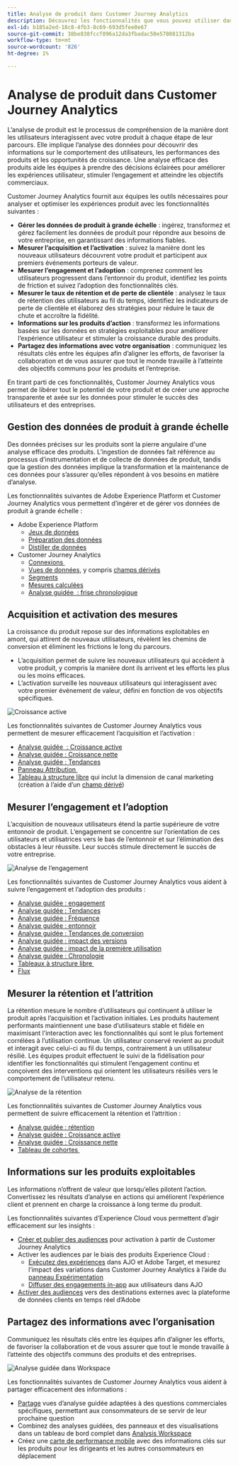 ```yaml
---
title: Analyse de produit dans Customer Journey Analytics
description: Découvrez les fonctionnalités que vous pouvez utiliser dans Customer Journey Analytics pour effectuer efficacement une analyse de produit.
exl-id: b185a2ed-18c8-4fb3-8c69-693d5fee0e67
source-git-commit: 38be838fccf896a12da3fbadac50e578081312ba
workflow-type: tm+mt
source-wordcount: '826'
ht-degree: 1%

---
```


# Analyse de produit dans Customer Journey Analytics

L’analyse de produit est le processus de compréhension de la manière dont les utilisateurs interagissent avec votre produit à chaque étape de leur parcours. Elle implique l’analyse des données pour découvrir des informations sur le comportement des utilisateurs, les performances des produits et les opportunités de croissance. Une analyse efficace des produits aide les équipes à prendre des décisions éclairées pour améliorer les expériences utilisateur, stimuler l’engagement et atteindre les objectifs commerciaux.

Customer Journey Analytics fournit aux équipes les outils nécessaires pour analyser et optimiser les expériences produit avec les fonctionnalités suivantes :

* **Gérer les données de produit à grande échelle** : ingérez, transformez et gérez facilement les données de produit pour répondre aux besoins de votre entreprise, en garantissant des informations fiables.
* **Mesurer l’acquisition et l’activation** : suivez la manière dont les nouveaux utilisateurs découvrent votre produit et participent aux premiers événements porteurs de valeur.
* **Mesurer l’engagement et l’adoption** : comprenez comment les utilisateurs progressent dans l’entonnoir du produit, identifiez les points de friction et suivez l’adoption des fonctionnalités clés.
* **Mesurer le taux de rétention et de perte de clientèle** : analysez le taux de rétention des utilisateurs au fil du temps, identifiez les indicateurs de perte de clientèle et élaborez des stratégies pour réduire le taux de chute et accroître la fidélité.
* **Informations sur les produits d’action** : transformez les informations basées sur les données en stratégies exploitables pour améliorer l’expérience utilisateur et stimuler la croissance durable des produits.
* **Partagez des informations avec votre organisation** : communiquez les résultats clés entre les équipes afin d’aligner les efforts, de favoriser la collaboration et de vous assurer que tout le monde travaille à l’atteinte des objectifs communs pour les produits et l’entreprise.

En tirant parti de ces fonctionnalités, Customer Journey Analytics vous permet de libérer tout le potentiel de votre produit et de créer une approche transparente et axée sur les données pour stimuler le succès des utilisateurs et des entreprises.

## Gestion des données de produit à grande échelle

Des données précises sur les produits sont la pierre angulaire d&#39;une analyse efficace des produits. L’ingestion de données fait référence au processus d’instrumentation et de collecte de données de produit, tandis que la gestion des données implique la transformation et la maintenance de ces données pour s’assurer qu’elles répondent à vos besoins en matière d’analyse.

Les fonctionnalités suivantes de Adobe Experience Platform et Customer Journey Analytics vous permettent d’ingérer et de gérer vos données de produit à grande échelle :

* Adobe Experience Platform
   * [Jeux de données&#x200B;](https://experienceleague.adobe.com/fr/docs/experience-platform/catalog/datasets/overview)
   * [Préparation des données&#x200B;](https://experienceleague.adobe.com/fr/docs/experience-platform/data-prep/home)
   * [Distiller de données&#x200B;](https://experienceleague.adobe.com/fr/docs/experience-platform/query/data-distiller/overview)
* Customer Journey Analytics
   * [Connexions &#x200B;](/help/connections/overview.md)
   * [Vues de données](/help/data-views/data-views.md), y compris [champs dérivés&#x200B;](/help/data-views/derived-fields/derived-fields.md)
   * [Segments &#x200B;](/help/components/segments/seg-overview.md)
   * [Mesures calculées](/help/components/calc-metrics/calc-metr-overview.md)
   * [Analyse guidée &#x200B; : frise chronologique&#x200B;](/help/guided-analysis/types/timeline.md)

## Acquisition et activation des mesures

La croissance du produit repose sur des informations exploitables en amont, qui attirent de nouveaux utilisateurs, révèlent les chemins de conversion et éliminent les frictions le long du parcours.

* L’acquisition permet de suivre les nouveaux utilisateurs qui accèdent à votre produit, y compris la manière dont ils arrivent et les efforts les plus ou les moins efficaces.
* L’activation surveille les nouveaux utilisateurs qui interagissent avec votre premier événement de valeur, défini en fonction de vos objectifs spécifiques.

![Croissance active](/help/guided-analysis/assets/active.png)

Les fonctionnalités suivantes de Customer Journey Analytics vous permettent de mesurer efficacement l’acquisition et l’activation :

* [Analyse guidée &#x200B; : Croissance active](/help/guided-analysis/types/active-growth.md)
* [Analyse guidée : Croissance nette](/help/guided-analysis/types/net-growth.md)
* [Analyse guidée : Tendances](/help/guided-analysis//types/trends.md)
* [Panneau Attribution &#x200B;](/help/analysis-workspace/c-panels/attribution.md)
* [Tableau à structure libre](/help/analysis-workspace/c-panels/freeform-panel.md) qui inclut la dimension de canal marketing (création à l’aide d’un [champ dérivé](/help/data-views/derived-fields/derived-fields.md))

## Mesurer l’engagement et l’adoption

L’acquisition de nouveaux utilisateurs étend la partie supérieure de votre entonnoir de produit. L’engagement se concentre sur l’orientation de ces utilisateurs et utilisatrices vers le bas de l’entonnoir et sur l’élimination des obstacles à leur réussite. Leur succès stimule directement le succès de votre entreprise.

![Analyse de l’engagement](/help/guided-analysis/assets/feature-matrix.png)

Les fonctionnalités suivantes de Customer Journey Analytics vous aident à suivre l’engagement et l’adoption des produits :

* [Analyse guidée : engagement](/help/guided-analysis/types/engagement.md)
* [Analyse guidée : Tendances](/help/guided-analysis/types/trends.md)
* [Analyse guidée : Fréquence](/help/guided-analysis/types/frequency.md)
* [Analyse guidée : entonnoir](/help/guided-analysis/types/funnel.md)
* [Analyse guidée : Tendances de conversion](/help/guided-analysis/types/conversion-trends.md)
* [Analyse guidée : impact des versions](/help/guided-analysis/types/release-impact.md)
* [Analyse guidée : impact de la première utilisation&#x200B;](/help/guided-analysis/types/first-use-impact.md)
* [Analyse guidée : Chronologie](/help/guided-analysis/types/timeline.md)
* [Tableaux à structure libre &#x200B;](/help/analysis-workspace/c-panels/freeform-panel.md)
* [Flux](/help/analysis-workspace/visualizations/c-flow/flow.md)

## Mesurer la rétention et l’attrition

La rétention mesure le nombre d’utilisateurs qui continuent à utiliser le produit après l’acquisition et l’activation initiales. Les produits hautement performants maintiennent une base d’utilisateurs stable et fidèle en maximisant l’interaction avec les fonctionnalités qui sont le plus fortement corrélées à l’utilisation continue. Un utilisateur conservé revient au produit et interagit avec celui-ci au fil du temps, contrairement à un utilisateur résilié. Les équipes produit effectuent le suivi de la fidélisation pour identifier les fonctionnalités qui stimulent l’engagement continu et conçoivent des interventions qui orientent les utilisateurs résiliés vers le comportement de l’utilisateur retenu.

![Analyse de la rétention](/help/guided-analysis/assets/retention.png)

Les fonctionnalités suivantes de Customer Journey Analytics vous permettent de suivre efficacement la rétention et l’attrition :

* [Analyse guidée : rétention](/help/guided-analysis/types/retention.md)&#x200B;
* [Analyse guidée : Croissance active](/help/guided-analysis/types/active-growth.md)
* [Analyse guidée : Croissance nette](/help/guided-analysis/types/net-growth.md)
* [Tableau de cohortes &#x200B;](/help/analysis-workspace/visualizations/cohort-table/cohort-analysis.md)

## Informations sur les produits exploitables

Les informations n’offrent de valeur que lorsqu’elles pilotent l’action. Convertissez les résultats d’analyse en actions qui améliorent l’expérience client et prennent en charge la croissance à long terme du produit.

Les fonctionnalités suivantes d’Experience Cloud vous permettent d’agir efficacement sur les insights :

* [Créer et publier des audiences](/help/components/audiences/publish.md)&#x200B; pour activation à partir de Customer Journey Analytics
* Activer les audiences par le biais des produits Experience Cloud :
   * [Exécutez des expériences](https://experienceleague.adobe.com/fr/docs/journey-optimizer/using/content-management/content-experiment/get-started-experiment) dans AJO et Adobe Target, et mesurez l’impact des variations dans Customer Journey Analytics à l’aide du [panneau Expérimentation](/help/analysis-workspace/c-panels/experimentation.md)
   * [Diffuser des engagements in-app](https://experienceleague.adobe.com/fr/docs/journey-optimizer/using/channels/in-app/get-started-in-app) aux utilisateurs dans AJO
* [Activer des audiences](https://experienceleague.adobe.com/fr/docs/experience-platform/destinations/ui/activate/activation-overview) vers des destinations externes avec la plateforme de données clients en temps réel d’Adobe&#x200B;

## Partagez des informations avec l’organisation&#x200B;

Communiquez les résultats clés entre les équipes afin d’aligner les efforts, de favoriser la collaboration et de vous assurer que tout le monde travaille à l’atteinte des objectifs communs des produits et des entreprises.

![Analyse guidée dans Workspace](assets/guided-analysis-workspace.png)

Les fonctionnalités suivantes de Customer Journey Analytics vous aident à partager efficacement des informations :

* [Partage](/help/analysis-workspace/curate-share/share-projects.md) vues d’analyse guidée adaptées à des questions commerciales spécifiques, permettant aux consommateurs de se servir de leur prochaine question
* Combinez des analyses guidées, des panneaux et des visualisations dans un tableau de bord complet dans [Analysis Workspace](/help/analysis-workspace/home.md)
* Créez une [carte de performance mobile](/help/mobile-app/home.md) avec des informations clés sur les produits pour les dirigeants et les autres consommateurs en déplacement

